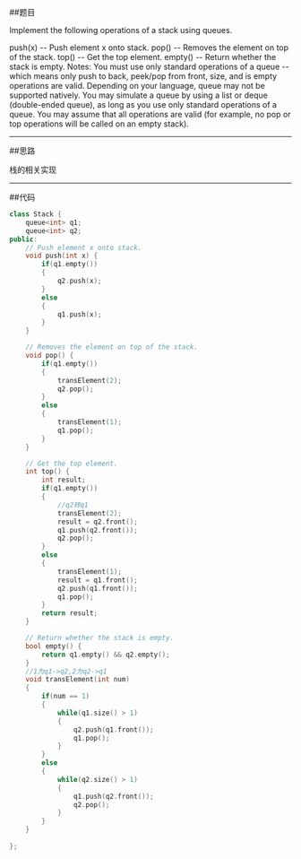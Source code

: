 ##题目

Implement the following operations of a stack using queues.

push(x) -- Push element x onto stack.
pop() -- Removes the element on top of the stack.
top() -- Get the top element.
empty() -- Return whether the stack is empty.
Notes:
You must use only standard operations of a queue -- which means only push to back, peek/pop from front, size, and is empty operations are valid.
Depending on your language, queue may not be supported natively. You may simulate a queue by using a list or deque (double-ended queue), as long as you use only standard operations of a queue.
You may assume that all operations are valid (for example, no pop or top operations will be called on an empty stack).

------

##思路

栈的相关实现

------

##代码

```cpp
class Stack {
    queue<int> q1;
    queue<int> q2;
public:
    // Push element x onto stack.
    void push(int x) {
        if(q1.empty())
        {
            q2.push(x);
        }
        else
        {
            q1.push(x);
        }
    }

    // Removes the element on top of the stack.
    void pop() {
        if(q1.empty())
        {
            transElement(2);
            q2.pop();
        }
        else
        {
            transElement(1);
            q1.pop();
        }
    }

    // Get the top element.
    int top() {
        int result;
        if(q1.empty())
        {
            //q2转q1
            transElement(2);
            result = q2.front();
            q1.push(q2.front());
            q2.pop();
        }
        else
        {
            transElement(1);
            result = q1.front();
            q2.push(q1.front());
            q1.pop();
        }
        return result;
    }

    // Return whether the stack is empty.
    bool empty() {
        return q1.empty() && q2.empty();
    }
    //1为q1->q2,2为q2->q1
    void transElement(int num)
    {
        if(num == 1)
        {
            while(q1.size() > 1)
            {
                q2.push(q1.front());
                q1.pop();
            }
        }
        else
        {
            while(q2.size() > 1)
            {
                q1.push(q2.front());
                q2.pop();
            }
        }
    }
    
};
```